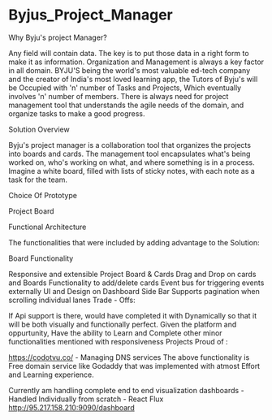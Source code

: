 # Byjus_Project_Manager
Why Byju's project Manager?

Any field will contain data. The key is to put those data in a right form to make it as information. Organization and Management is always a key factor in all domain. BYJU'S being the world's most valuable ed-tech company and the creator of India's most loved learning app, the Tutors of Byju's will be Occupied with 'n' number of Tasks and Projects, Which eventually involves 'n' number of members. There is always need for project management tool that understands the agile needs of the domain, and organize tasks to make a good progress.

Solution Overview

Byju's project manager is a collaboration tool that organizes the projects into boards and cards. The management tool encapsulates what's being worked on, who's working on what, and where something is in a process. Imagine a white board, filled with lists of sticky notes, with each note as a task for the team.

Choice Of Prototype

Project Board

Functional Architecture

The functionalities that were included by adding advantage to the Solution:

Board Functionality

Responsive and extensible Project Board & Cards
Drag and Drop on cards and Boards
Functionality to add/delete cards
Event bus for triggering events externally
UI and Design on Dashboard Side Bar
Supports pagination when scrolling individual lanes
Trade - Offs:

If Api support is there, would have completed it with Dynamically so that it will be both visually and functionally perfect.
Given the platform and oppurtunity, Have the ability to Learn and Complete other minor functionalities mentioned with responsiveness
Projects Proud of :

https://codotvu.co/ - Managing DNS services The above functionality is Free domain service like Godaddy that was implemented with atmost Effort and Learning experience.

Currently am handling complete end to end visualization dashboards - Handled Individually from scratch - React Flux http://95.217.158.210:9090/dashboard
